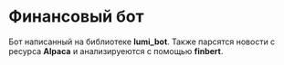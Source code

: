 # Финансовый бот

Бот написанный на библиотеке __lumi_bot__. Также парсятся новости с ресурса __Alpaca__ и анализируеются с помощью __finbert__.